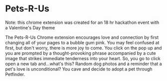 # Pets-R-Us

Note: this chrome extension was created for an 18 hr hackathon event with a Valentine's Day theme

The Pets-R-Us Chrome extension encourages love and connection by first changing all of your pages to a bubble gum pink. You may feel confused at first, but don't worry, there is more joy to come. You click on the pop up and you are prompted by a thought-provoking phrase accompanied by a cute image that strikes immediate tenderness into your heart. So, you go to click open a new tab and...what's this? Random dog photos and a reminder that a pet's love is unconditional? You cave and decide to adopt a pet through Petfinder.
